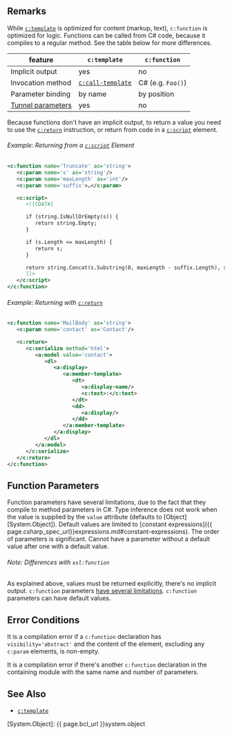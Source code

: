 ## Remarks

While [`c:template`](template.html) is optimized for content (markup, text), `c:function` is optimized for logic. Functions can be called from C# code, because it compiles to a regular method. See the table below for more differences.

feature | `c:template` | `c:function`
------- | ------------ | -----------
Implicit output | yes | no
Invocation method | [`c:call-template`](call-template.html) | C# (e.g. `Foo()`)
Parameter binding | by name | by position
[Tunnel parameters](call-template.html#dt-tunnel-parameter) | yes | no

Because functions don't have an implicit output, to return a value you need to use the [`c:return`](return.html) instruction, or return from code in a [`c:script`](script.html) element.

<div class="note eg" markdown="1">

###### Example: Returning from a [`c:script`](script.html) Element
```xml
<c:function name='Truncate' as='string'>
   <c:param name='s' as='string'/>
   <c:param name='maxLength' as='int'/>
   <c:param name='suffix'>…</c:param>

   <c:script>
      <![CDATA[

      if (string.IsNullOrEmpty(s)) {
         return string.Empty;
      }

      if (s.Length <= maxLength) {
         return s;
      }

      return string.Concat(s.Substring(0, maxLength - suffix.Length), suffix);
      ]]>
   </c:script>
</c:function>
```

</div>

<div class="note eg" markdown="1">

###### Example: Returning with [`c:return`](return.html)
```xml
<c:function name='MailBody' as='string'>
   <c:param name='contact' as='Contact'/>

   <c:return>
      <c:serialize method='html'>
         <a:model value='contact'>
            <dl>
               <a:display>
                  <a:member-template>
                     <dt>
                        <a:display-name/>
                        <c:text>:</c:text>
                     </dt>
                     <dd>
                        <a:display/>
                     </dd>
                  </a:member-template>
               </a:display>
            </dl>
         </a:model>
      </c:serialize>
   </c:return>
</c:function>
```

</div>

## Function Parameters

Function parameters have several limitations, due to the fact that they compile to method parameters in C#. Type inference does not work when the value is supplied by the `value` attribute (defaults to [Object][System.Object]). Default values are limited to [constant expressions]({{ page.csharp_spec_url}}expressions.md#constant-expressions). The order of parameters is significant. Cannot have a parameter without a default value after one with a default value.

<div class="note" markdown="1">

###### Note: Differences with `xsl:function`
As explained above, values must be returned explicitly, there's no implicit output. `c:function` parameters [have several limitations](#function-parameters). `c:function` parameters can have default values.

</div>

## Error Conditions

It is a compilation error if a `c:function` declaration has `visibility='abstract'` and the content of the element, excluding any `c:param` elements, is non-empty.

It is a compilation error if there's another `c:function` declaration in the containing module with the same name and number of parameters.

## See Also

- [`c:template`](template.html)


[System.Object]: {{ page.bcl_url }}system.object
